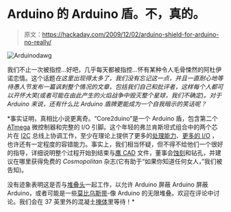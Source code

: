 # Arduino 的 Arduino 盾。不，真的。

> 原文：<https://hackaday.com/2009/12/02/arduino-shield-for-arduino-no-really/>

![](img/e382be5fe7c5972dabaa2daec6b9f09c.png "Arduinodawg")

我们不止一次被指控…好吧，几乎每天都被指控…怀有某种令人毛骨悚然的阿杜伊诺恋情。这个话题*在这里出现得太多了，我们没有忘记这一点，并且一直耐心地等待愚人节发布一篇讽刺整个情况的文章，包括我们自己和批评者，这样每个人都可以开怀大笑(或者可能在由此产生的火焰战争中毁灭整个星球，我们不确定)。对于 Arduino 来说，还有什么比 Arduino 盾牌更能成为一个自我暗示的笑话呢？*

 *事实证明，真相比小说更离奇。“Core2duino”是一个 Arduino 盾，包含第二个 [ATmega](http://hackaday.com/2009/09/19/eduino-arduino-or-avr-breakout/) 微控制器和完整的 I/O 引脚。这个年轻的弗兰肯斯坦式组合中的两个芯片在 [I2C](http://hackaday.com/2009/06/26/parts-i2c-real-time-clock-calendar-pcf8563/) 总线上协调工作，至少在理论上提供了更多的[处理能力](http://hackaday.com/2009/08/26/propeller-platform/)、[更多的 I/O](http://hackaday.com/2009/03/16/arduino-mega/) ，也许还有一定程度的容错能力。事实上，我们相当怀疑，但不得不给他们一个很好的指导，详细说明整个过程开始到结束与[鹰 CAD](http://hackaday.com/2009/11/29/hackaday-links-sunday-november-29/) 文件，董事会[蚀刻](http://hackaday.com/2009/11/09/diy-circuit-etching-video-tutorial/)和钻孔，并建议在哪里获得免费的 *Cosmopolitan* 杂志(它有助于“如果你知道任何女人，”我们被告知)。

没有迹象表明这是否与[堆叠头](http://hackaday.com/2009/07/16/arduino-shield-with-offset-headers/)一起工作，以允许 Arduino 屏蔽 Arduino 屏蔽 Arduino，或者可能是一些[莫比乌斯带](http://hackaday.com/2009/02/04/mobius-circuit/)-像 Arduino 的无限堆叠。欢迎在评论中讨论。我们会在 37 英里外的混凝土[掩体](http://hackaday.com/2009/03/29/toorcamp-call-for-papersparticipation/)里等待！*